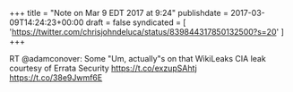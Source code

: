 +++
title = "Note on Mar 9 EDT 2017 at 9:24"
publishdate = 2017-03-09T14:24:23+00:00
draft = false
syndicated = [ 'https://twitter.com/chrisjohndeluca/status/839844317850132500?s=20' ]
+++

RT @adamconover: Some "Um, actually"s on that WikiLeaks CIA leak courtesy of Errata Security https://t.co/exzupSAhtj https://t.co/38e9Jwmf6E

